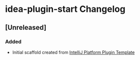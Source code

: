 <!-- Keep a Changelog guide -> https://keepachangelog.com -->

# idea-plugin-start Changelog

## [Unreleased]
### Added
- Initial scaffold created from [IntelliJ Platform Plugin Template](https://github.com/JetBrains/intellij-platform-plugin-template)
